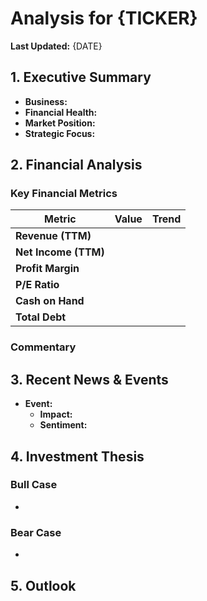 # **Analysis for {TICKER}**

**Last Updated:** {DATE}

## **1. Executive Summary**

*   **Business:**
*   **Financial Health:**
*   **Market Position:**
*   **Strategic Focus:**

## **2. Financial Analysis**

### **Key Financial Metrics**

| Metric                  | Value            | Trend     |
| ----------------------- | ---------------- | --------- |
| **Revenue (TTM)**       |                  |           |
| **Net Income (TTM)**    |                  |           |
| **Profit Margin**       |                  |           |
| **P/E Ratio**           |                  |           |
| **Cash on Hand**        |                  |           |
| **Total Debt**          |                  |           |

### **Commentary**



## **3. Recent News & Events**

*   **Event:**
    *   **Impact:**
    *   **Sentiment:**

## **4. Investment Thesis**

### **Bull Case**

*  

### **Bear Case**

*  

## **5. Outlook**


